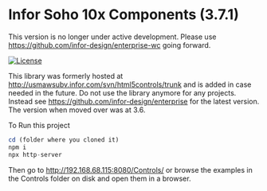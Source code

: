 # Infor Soho 10x Components (3.7.1)

This version is no longer under active development. Please use https://github.com/infor-design/enterprise-wc going forward.

[![License](https://img.shields.io/badge/License-Apache%202.0-blue.svg)](https://opensource.org/licenses/Apache-2.0)

This library was formerly hosted at http://usmawsubv.infor.com/svn/html5controls/trunk and is added in case needed in the future. Do not use the library anymore for any projects. Instead see https://github.com/infor-design/enterprise for the latest version. The version when moved over was at 3.6.

To Run this project

```js
cd (folder where you cloned it)
npm i
npx http-server
```

Then go to http://192.168.68.115:8080/Controls/ or browse the examples in the Controls folder on disk and open them in a browser.
